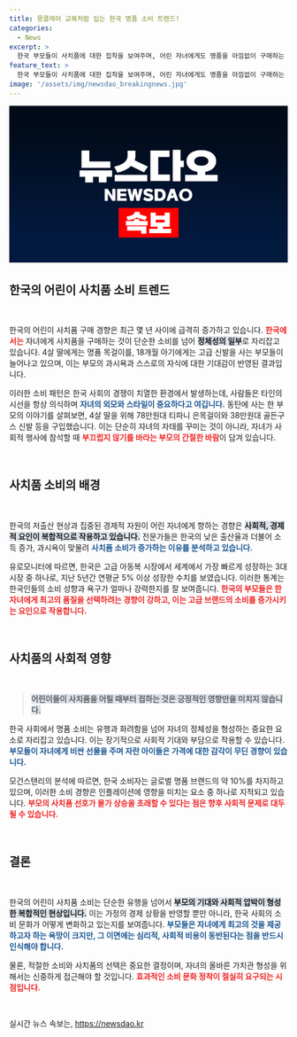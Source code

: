 ```yaml
---
title: 몽클레어 교복처럼 입는 한국 명품 소비 트렌드!
categories:
  - News
excerpt: >
  한국 부모들이 사치품에 대한 집착을 보여주며, 어린 자녀에게도 명품을 아낌없이 구매하는 현상이 급증하고 있다. 이는 출산율 감소와 과시욕이 결합된 결과로, 유아 럭셔리 시장이 빠르게 성장하고 있는 배경을 조명한다.
feature_text: >
  한국 부모들이 사치품에 대한 집착을 보여주며, 어린 자녀에게도 명품을 아낌없이 구매하는 현상이 급증하고 있다. 이는 출산율 감소와 과시욕이 결합된 결과로, 유아 럭셔리 시장이 빠르게 성장하고 있는 배경을 조명한다.
image: '/assets/img/newsdao_breakingnews.jpg'
---
```


<p><img src="/assets/img/newsdao_breakingnews.jpg" alt="ranknews 속보" /></p>

<h2 data-ke-size="size26">한국의 어린이 사치품 소비 트렌드</h2>

<p data-ke-size="size16">&nbsp;</p>

<p>한국의 어린이 사치품 구매 경향은 최근 몇 년 사이에 급격히 증가하고 있습니다. <b><span style="color: #ee2323;">한국에서는</span></b> 자녀에게 사치품을 구매하는 것이 단순한 소비를 넘어 <b><span style="background-color: #21538527;">정체성의 일부</span></b>로 자리잡고 있습니다. 4살 딸에게는 명품 목걸이를, 18개월 아기에게는 고급 신발을 사는 부모들이 늘어나고 있으며, 이는 부모의 과시욕과 스스로의 자식에 대한 기대감이 반영된 결과입니다.</p>

<p>이러한 소비 패턴은 한국 사회의 경쟁이 치열한 환경에서 발생하는데, 사람들은 타인의 시선을 항상 의식하며 <b><span style="color: #1a5490;">자녀의 외모와 스타일이 중요하다고 여깁니다.</span></b> 동탄에 사는 한 부모의 이야기를 살펴보면, 4살 딸을 위해 78만원대 티파니 은목걸이와 38만원대 골든구스 신발 등을 구입했습니다. 이는 단순히 자녀의 자태를 꾸미는 것이 아니라, 자녀가 사회적 행사에 참석할 때 <b><span style="color: #ee2323;">부끄럽지 않기를 바라는 부모의 간절한 바람</span></b>이 담겨 있습니다.</p>

<p data-ke-size="size16">&nbsp;</p>

<h2 data-ke-size="size26">사치품 소비의 배경</h2>

<p data-ke-size="size16">&nbsp;</p>

<p>한국의 저출산 현상과 집중된 경제적 자원이 어린 자녀에게 향하는 경향은 <b><span style="background-color: #21538527;">사회적, 경제적 요인이 복합적으로 작용하고 있습니다.</span></b> 전문가들은 한국의 낮은 출산율과 더불어 소득 증가, 과시욕이 맞물려 <b><span style="color: #1a5490;">사치품 소비가 증가하는 이유를 분석하고 있습니다.</span></b></p>

<p>유로모니터에 따르면, 한국은 고급 아동복 시장에서 세계에서 가장 빠르게 성장하는 3대 시장 중 하나로, 지난 5년간 연평균 5% 이상 성장한 수치를 보였습니다. 이러한 통계는 한국인들의 소비 성향과 욕구가 얼마나 강력한지를 잘 보여줍니다. <b><span style="color: #ee2323;">한국의 부모들은 한 자녀에게 최고의 품질을 선택하려는 경향이 강하고, 이는 고급 브랜드의 소비를 증가시키는 요인으로 작용합니다.</span></b></p>

<p data-ke-size="size16">&nbsp;</p>

<h2 data-ke-size="size26">사치품의 사회적 영향</h2>

<p data-ke-size="size16">&nbsp;</p>

<blockquote>
<b><span style="background-color: #21538527;">어린이들이 사치품을 어릴 때부터 접하는 것은 긍정적인 영향만을 미치지 않습니다.</span></b></blockquote>

<p>한국 사회에서 명품 소비는 유행과 화려함을 넘어 자녀의 정체성을 형성하는 중요한 요소로 자리잡고 있습니다. 이는 장기적으로 사회적 기대와 부담으로 작용할 수 있습니다. <b><span style="color: #1a5490;">부모들이 자녀에게 비싼 선물을 주며 자란 아이들은 가격에 대한 감각이 무딘 경향이 있습니다.</span></b> </p>

<p>모건스탠리의 분석에 따르면, 한국 소비자는 글로벌 명품 브랜드의 약 10%를 차지하고 있으며, 이러한 소비 경향은 인플레이션에 영향을 미치는 요소 중 하나로 지적되고 있습니다. <b><span style="color: #ee2323;">부모의 사치품 선호가 물가 상승을 초래할 수 있다는 점은 향후 사회적 문제로 대두될 수 있습니다.</span></b></p>

<p data-ke-size="size16">&nbsp;</p>

<h2 data-ke-size="size26">결론</h2>

<p data-ke-size="size16">&nbsp;</p>

<p>한국의 어린이 사치품 소비는 단순한 유행을 넘어서 <b><span style="background-color: #21538527;">부모의 기대와 사회적 압박이 형성한 복합적인 현상입니다.</span></b> 이는 가정의 경제 상황을 반영할 뿐만 아니라, 한국 사회의 소비 문화가 어떻게 변화하고 있는지를 보여줍니다. <b><span style="color: #1a5490;">부모들은 자녀에게 최고의 것을 제공하고자 하는 욕망이 크지만, 그 이면에는 심리적, 사회적 비용이 동반된다는 점을 반드시 인식해야 합니다.</span></b> </p>

<p>물론, 적절한 소비와 사치품의 선택은 중요한 결정이며, 자녀의 올바른 가치관 형성을 위해서는 신중하게 접근해야 할 것입니다. <b><span style="color: #ee2323;">효과적인 소비 문화 정착이 절실히 요구되는 시점입니다.</span></b></p>

<p data-ke-size="size16">&nbsp;</p>
실시간 뉴스 속보는, <a href="https://newsdao.kr" rel="dofollow">https://newsdao.kr</a>


